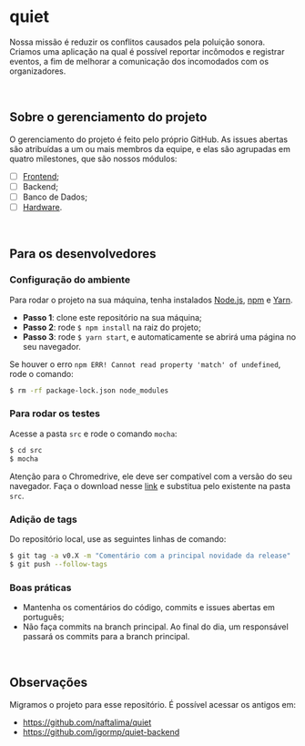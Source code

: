 # quiet

Nossa missão é reduzir os conflitos causados pela poluição sonora. Criamos uma aplicação na qual é possível reportar incômodos e registrar eventos, a fim de melhorar a comunicação dos incomodados com os organizadores.

<br>

## Sobre o gerenciamento do projeto

O gerenciamento do projeto é feito pelo próprio GitHub. As issues abertas são atribuídas a um ou mais membros da equipe, e elas são agrupadas em quatro milestones, que são nossos módulos:
- [ ] [Frontend](https://github.com/martonpss/quiet/);
- [ ] Backend;
- [ ] Banco de Dados;
- [ ] [Hardware](https://github.com/costa402/quiet-esp32).

<br>

## Para os desenvolvedores

### Configuração do ambiente

Para rodar o projeto na sua máquina, tenha instalados [Node.js](https://nodejs.org/en/download/), [npm](https://www.npmjs.com/get-npm) e [Yarn](https://yarnpkg.com/docs/install).
* **Passo 1**: clone este repositório na sua máquina;
* **Passo 2**: rode `$ npm install` na raiz do projeto;
* **Passo 3**: rode `$ yarn start`, e automaticamente se abrirá uma página no seu navegador.

Se houver o erro ```npm ERR! Cannot read property 'match' of undefined```, rode o comando:
```bash
$ rm -rf package-lock.json node_modules
```

### Para rodar os testes

Acesse a pasta ```src``` e rode o comando ```mocha```:
``` bash
$ cd src
$ mocha
```

Atenção para o Chromedrive, ele deve ser compatível com a versão do seu navegador. Faça o download nesse [link](http://chromedriver.storage.googleapis.com/index.html) e substitua pelo existente na pasta ```src```.

### Adição de tags

Do repositório local, use as seguintes linhas de comando:
```bash
$ git tag -a v0.X -m "Comentário com a principal novidade da release"
$ git push --follow-tags
```

### Boas práticas

* Mantenha os comentários do código, commits e issues abertas em português;
* Não faça commits na branch principal. Ao final do dia, um responsável passará os commits para a branch principal.

<br>

## Observações

Migramos o projeto para esse repositório. É possível acessar os antigos em:
* https://github.com/naftalima/quiet
* https://github.com/igormp/quiet-backend
